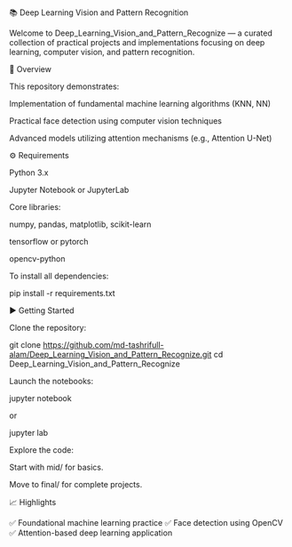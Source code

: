 📚 Deep Learning Vision and Pattern Recognition

Welcome to Deep_Learning_Vision_and_Pattern_Recognize — a curated collection of practical projects and implementations focusing on deep learning, computer vision, and pattern recognition.

🚀 Overview

This repository demonstrates:

Implementation of fundamental machine learning algorithms (KNN, NN)

Practical face detection using computer vision techniques

Advanced models utilizing attention mechanisms (e.g., Attention U-Net)

⚙️ Requirements

Python 3.x

Jupyter Notebook or JupyterLab

Core libraries:

numpy, pandas, matplotlib, scikit-learn

tensorflow or pytorch

opencv-python

To install all dependencies:

pip install -r requirements.txt

▶️ Getting Started

Clone the repository:

git clone https://github.com/md-tashrifull-alam/Deep_Learning_Vision_and_Pattern_Recognize.git 
cd Deep_Learning_Vision_and_Pattern_Recognize

Launch the notebooks:

jupyter notebook

or

jupyter lab

Explore the code:

Start with mid/ for basics.

Move to final/ for complete projects.

📈 Highlights

✅ Foundational machine learning practice
✅ Face detection using OpenCV
✅ Attention-based deep learning application
